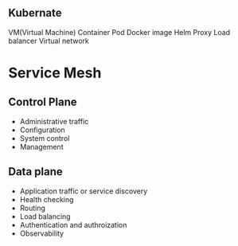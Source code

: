 
## Kubernate

VM(Virtual Machine)
Container
Pod
Docker image
Helm
Proxy
Load balancer
Virtual network


# Service Mesh

## Control Plane 
 - Administrative traffic
 - Configuration
 - System control
 - Management
 
## Data plane
 - Application traffic or service discovery
 - Health checking
 - Routing
 - Load balancing
 - Authentication and authroization
 - Observability
